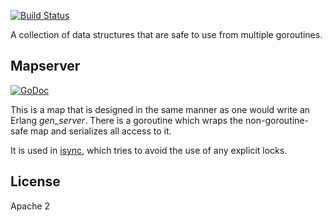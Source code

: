 [![Build Status](https://drone.io/github.com/tleyden/go-safe-dstruct/status.png)](https://drone.io/github.com/tleyden/go-safe-dstruct/latest)

A collection of data structures that are safe to use from multiple goroutines.

## Mapserver

[![GoDoc](https://godoc.org/github.com/tleyden/go-safe-dstruct/mapserver?status.png)](http://godoc.org/github.com/tleyden/go-safe-dstruct/mapserver)

This is a map that is designed in the same manner as one would write an Erlang *gen_server*.  There is a goroutine which wraps the non-goroutine-safe map and serializes all access to it.

It is used in [isync](https://github.com/tleyden/isync), which tries to avoid the use of any explicit locks.

## License

Apache 2
